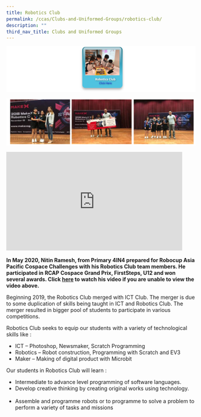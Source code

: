 ```yaml
---
title: Robotics Club
permalink: /ccas/Clubs-and-Uniformed-Groups/robotics-club/
description: ""
third_nav_title: Clubs and Uniformed Groups
---
```

<a href = "https://vimeo.com/588154200/f7b22ee9d8" target = "_self"> 
          <img src="/images/rbc1.png"></a>

![](/images/rbc2.png)


<iframe width="469" height="263" src="https://www.youtube.com/embed/wbgPUKjN92g" title="P1.2 - SG1034 (Singapore Region) - iCooL Best Presentation Candidate - CoSpace GP FirstSteps U12" frameborder="0" allow="accelerometer; autoplay; clipboard-write; encrypted-media; gyroscope; picture-in-picture" allowfullscreen></iframe>

**In May 2020, Nitin Ramesh, from Primary 4IN4 prepared for Robocup Asia Pacific Cospace Challenges with his Robotics Club team members. He participated in RCAP Cospace Grand Prix, FirstSteps, U12 and won several awards. Click [here](https://www.youtube.com/watch?reload=9&v=wbgPUKjN92g&feature=youtu.be) to watch his video if you are unable to view the video above.**
  
Beginning 2019, the Robotics Club merged with ICT Club. The merger is due to some duplication of skills being taught in ICT and Robotics Club. The merger resulted in bigger pool of students to participate in various competitions.     
  
Robotics Club seeks to equip our students with a variety of technological skills like :  
*   ICT – Photoshop, Newsmaker, Scratch Programming
*   Robotics – Robot construction, Programming with Scratch and EV3
*   Maker – Making of digital product with Microbit  

  

Our students in Robotics Club will learn :  
*   Intermediate to advance level programming of software languages.
*   Develop creative thinking by creating original works using technology.         
*   Assemble and programme robots or to programme to solve a problem to perform a variety of tasks and missions
